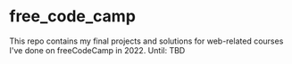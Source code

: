 # free_code_camp
This repo contains my final projects and solutions for web-related courses I've done on freeCodeCamp in 2022.
Until: TBD
